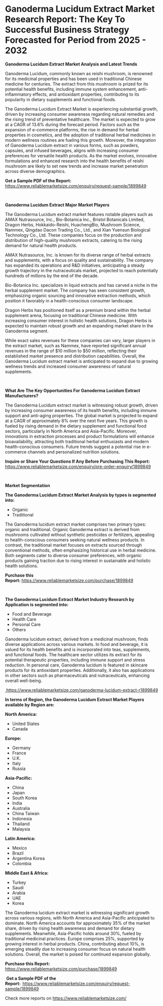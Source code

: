 <p><h1>Ganoderma Lucidum Extract Market Research Report: The Key To Successful Business Strategy Forecasted for Period from 2025 - 2032</h1></p><p><strong>Ganoderma Lucidum Extract Market Analysis and Latest Trends</strong></p>
<p><p>Ganoderma Lucidum, commonly known as reishi mushroom, is renowned for its medicinal properties and has been used in traditional Chinese medicine for centuries. The extract from this mushroom is prized for its potential health benefits, including immune system enhancement, anti-inflammatory effects, and antioxidant properties, contributing to its popularity in dietary supplements and functional foods.</p><p>The Ganoderma Lucidum Extract Market is experiencing substantial growth, driven by increasing consumer awareness regarding natural remedies and the rising trend of preventative healthcare. The market is expected to grow at a CAGR of 13.6% during the forecast period. Factors such as the expansion of e-commerce platforms, the rise in demand for herbal properties in cosmetics, and the adoption of traditional herbal medicines in modern wellness routines are fueling this growth. Moreover, the integration of Ganoderma Lucidum extract in various forms, such as powders, capsules, and infused beverages, aligns with increasing consumer preferences for versatile health products. As the market evolves, innovative formulations and enhanced research into the health benefits of reishi mushroom are likely to set new trends and increase market penetration across diverse demographics.</p></p>
<p><strong>Get a Sample PDF of the Report:&nbsp;</strong> <a href="https://www.reliablemarketsize.com/enquiry/request-sample/1899849?utm_campaign=2778&utm_medium=2&utm_source=Github&utm_content=ia&utm_term=01042025&utm_id=ganoderma-lucidum-extract">https://www.reliablemarketsize.com/enquiry/request-sample/1899849</a></p>
<p>&nbsp;</p>
<p><strong>Ganoderma Lucidum Extract Major Market Players</strong></p>
<p><p>The Ganoderma Lucidum extract market features notable players such as AMAX Nutrasource, Inc., Bio-Botanica Inc., Bristol Botanicals Limited, Dragon Herbs, Hokkaido-Reishi, HuachengBio, Mushroom Science, Nammex, Qingdao Dacon Trading Co., Ltd., and Xian Yuensun Biological Technology Co., Ltd. These companies focus on the production and distribution of high-quality mushroom extracts, catering to the rising demand for natural health products.</p><p>AMAX Nutrasource, Inc. is known for its diverse range of herbal extracts and supplements, with a focus on quality and sustainability. The company has expanded its operations and R&D initiatives, anticipating a steady growth trajectory in the nutraceuticals market, projected to reach potentially hundreds of millions by the end of the decade.</p><p>Bio-Botanica Inc. specializes in liquid extracts and has carved a niche in the herbal supplement market. The company has seen consistent growth, emphasizing organic sourcing and innovative extraction methods, which position it favorably in a health-conscious consumer landscape.</p><p>Dragon Herbs has positioned itself as a premium brand within the herbal supplement arena, focusing on traditional Chinese medicine. With increasing consumer interest in holistic health solutions, Dragon Herbs is expected to maintain robust growth and an expanding market share in the Ganoderma segment.</p><p>While exact sales revenues for these companies can vary, larger players in the extract market, such as Nammex, have reported significant annual revenues in the range of $10 million to $50 million, reflecting their established market presence and distribution capabilities. Overall, the Ganoderma Lucidum extract market is anticipated to expand due to growing wellness trends and increased consumer awareness of natural supplements.</p></p>
<p>&nbsp;</p>
<p><strong>What Are The Key Opportunities For Ganoderma Lucidum Extract Manufacturers?</strong></p>
<p><p>The Ganoderma Lucidum extract market is witnessing robust growth, driven by increasing consumer awareness of its health benefits, including immune support and anti-aging properties. The global market is projected to expand at a CAGR of approximately 8% over the next five years. This growth is fueled by rising demand in the dietary supplement and functional food sectors, particularly in North America and Asia-Pacific. Moreover, innovations in extraction processes and product formulations will enhance bioavailability, attracting both traditional herbal enthusiasts and modern health-conscious consumers. Future trends suggest a potential rise in e-commerce channels and personalized nutrition solutions.</p></p>
<p><strong>Inquire or Share Your Questions If Any Before Purchasing This Report:</strong> <a href="https://www.reliablemarketsize.com/enquiry/pre-order-enquiry/1899849?utm_campaign=2778&utm_medium=2&utm_source=Github&utm_content=ia&utm_term=01042025&utm_id=ganoderma-lucidum-extract">https://www.reliablemarketsize.com/enquiry/pre-order-enquiry/1899849</a></p>
<p>&nbsp;</p>
<p><strong>Market Segmentation</strong></p>
<p><strong>The Ganoderma Lucidum Extract Market Analysis by types is segmented into:</strong></p>
<p><ul><li>Organic</li><li>Traditional</li></ul></p>
<p><p>The Ganoderma lucidum extract market comprises two primary types: organic and traditional. Organic Ganoderma extract is derived from mushrooms cultivated without synthetic pesticides or fertilizers, appealing to health-conscious consumers seeking natural wellness products. In contrast, the traditional market focuses on extracts sourced through conventional methods, often emphasizing historical use in herbal medicine. Both segments cater to diverse consumer preferences, with organic products gaining traction due to rising interest in sustainable and holistic health solutions.</p></p>
<p><strong>Purchase this Report:&nbsp;</strong><a href="https://www.reliablemarketsize.com/purchase/1899849?utm_campaign=2778&utm_medium=2&utm_source=Github&utm_content=ia&utm_term=01042025&utm_id=ganoderma-lucidum-extract">https://www.reliablemarketsize.com/purchase/1899849</a></p>
<p>&nbsp;</p>
<p><strong>The Ganoderma Lucidum Extract Market Industry Research by Application is segmented into:</strong></p>
<p><ul><li>Food and Beverage</li><li>Health Care</li><li>Personal Care</li><li>Others</li></ul></p>
<p><p>Ganoderma lucidum extract, derived from a medicinal mushroom, finds diverse applications across various markets. In food and beverage, it is valued for its health benefits and is incorporated into teas, supplements, and functional foods. The healthcare sector utilizes its extract for its potential therapeutic properties, including immune support and stress reduction. In personal care, Ganoderma lucidum is featured in skincare products for its antioxidant properties. Additionally, it also has applications in other sectors such as pharmaceuticals and nutraceuticals, enhancing overall well-being.</p></p>
<p><a href="https://www.reliablemarketsize.com/ganoderma-lucidum-extract-r1899849?utm_campaign=2778&utm_medium=2&utm_source=Github&utm_content=ia&utm_term=01042025&utm_id=ganoderma-lucidum-extract">&nbsp;https://www.reliablemarketsize.com/ganoderma-lucidum-extract-r1899849</a></p>
<p><strong>In terms of Region, the Ganoderma Lucidum Extract Market Players available by Region are:</strong></p>
<p>
    <p> <strong> North America: </strong>
        <ul>
            <li>United States</li>
            <li>Canada</li>
        </ul>
        </p> 
    <p> <strong> Europe: </strong>
        <ul>
            <li>Germany</li>
            <li>France</li>
            <li>U.K.</li>
            <li>Italy</li>
            <li>Russia</li>
        </ul>
        </p> 
    <p> <strong> Asia-Pacific: </strong>
        <ul>
            <li>China</li>
            <li>Japan</li>
            <li>South Korea</li>
            <li>India</li>
            <li>Australia</li>
            <li>China Taiwan</li>
            <li>Indonesia</li>
            <li>Thailand</li>
            <li>Malaysia</li>
        </ul>
        </p> 
    <p> <strong> Latin America: </strong>
        <ul>
            <li>Mexico</li>
            <li>Brazil</li>
            <li>Argentina Korea</li>
            <li>Colombia</li>
        </ul>
        </p> 
    <p> <strong> Middle East & Africa: </strong>
        <ul>
            <li>Turkey</li>
            <li>Saudi</li>
            <li>Arabia</li>
            <li>UAE</li>
            <li>Korea</li>
        </ul>
    </p>
    </p>
<p><p>The Ganoderma lucidum extract market is witnessing significant growth across various regions, with North America and Asia-Pacific anticipated to dominate. North America accounts for approximately 35% of the market share, driven by rising health awareness and demand for dietary supplements. Meanwhile, Asia-Pacific holds around 30%, fueled by traditional medicinal practices. Europe comprises 25%, supported by growing interest in herbal products. China, contributing about 10%, is emerging steadily due to increasing consumer focus on natural health solutions. Overall, the market is poised for continued expansion globally.</p></p>
<p><strong>Purchase this Report: </strong><a href="https://www.reliablemarketsize.com/purchase/1899849?utm_campaign=2778&utm_medium=2&utm_source=Github&utm_content=ia&utm_term=01042025&utm_id=ganoderma-lucidum-extract">https://www.reliablemarketsize.com/purchase/1899849</a></p>
<p>&nbsp;<strong>Get a Sample PDF of the Report:&nbsp;&nbsp;</strong><a href="https://www.reliablemarketsize.com/enquiry/request-sample/1899849?utm_campaign=2778&utm_medium=2&utm_source=Github&utm_content=ia&utm_term=01042025&utm_id=ganoderma-lucidum-extract">https://www.reliablemarketsize.com/enquiry/request-sample/1899849</a></p>
<p><strong></strong></p>
<p>Check more reports on <a href="https://www.reliablemarketsize.com/?utm_campaign=2778&utm_medium=2&utm_source=Github&utm_content=ia&utm_term=01042025&utm_id=ganoderma-lucidum-extract">https://www.reliablemarketsize.com/</a></p>